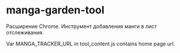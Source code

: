 # manga-garden-tool
Расширение Chrome. Инструмент добавления манги в лист отслеживания.


Var MANGA_TRACKER_URL in tool_content.js  contains home page url.
